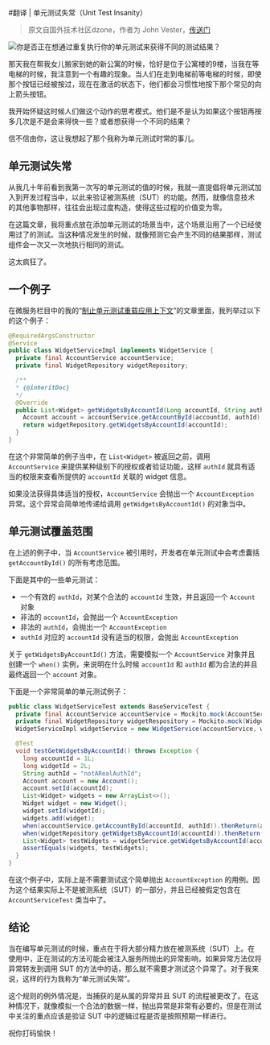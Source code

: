#翻译 | 单元测试失常（Unit Test Insanity）

> 原文自国外技术社区dzone，作者为 John Vester，[传送门](https://dzone.com/articles/unit-test-insanity)

![你是否正在想通过重复执行你的单元测试来获得不同的测试结果？](http://pic.mintrumpet.fun/blog/20191222213332.png)

那天我在帮我女儿搬家到她的新公寓的时候，恰好是位于公寓楼的9楼，当我在等电梯的时候，我注意到一个有趣的现象。当人们在走到电梯前等电梯的时候，即使那个按钮已经被按过，现在在激活的状态下，他们都会习惯性地按下那个常见的向上箭头按钮。

我开始怀疑这时候人们做这个动作的思考模式。他们是不是认为如果这个按钮再按多几次是不是会来得快一些？或者想获得一个不同的结果？

信不信由你，这让我想起了那个我称为单元测试时常的事儿。

## 单元测试失常

从我几十年前看到我第一次写的单元测试的值的时候，我就一直提倡将单元测试加入到开发过程当中，以此来验证被测系统（SUT）的功能。然而，就像信息技术的其他事物那样，往往会出现过度构造，使得这些过程的价值变为零。

在这篇文章，我将重点放在添加单元测试的场景当中，这个场景沿用了一个已经使用过了的测试。当这种情况发生的时候，就像预测它会产生不同的结果那样，测试组件会一次又一次地执行相同的测试。

这太疯狂了。

## 一个例子

在微服务栏目中的我的“[制止单元测试重载应用上下文](https://dzone.com/articles/avoid-reloading-application-context-on-unit-tests)”的文章里面，我列举过以下的这个例子：

``` java
@RequiredArgsConstructor
@Service
public class WidgetServiceImpl implements WidgetService {
  private final AccountService accountService;
  private final WidgetRepository widgetRepository;

  /**
  * {@inheritDoc}
  */
  @Override
  public List<Widget> getWidgetsByAccountId(Long accountId, String authId) throws AccountException {
    Account account = accountService.getAccountById(accountId, authId);
    return widgetRepository.getWidgetsByAccountId(accountId);
  }
}
```

在这个非常简单的例子当中，在 `List<Widget>` 被返回之前，调用 `AccountService` 来提供某种级别下的授权或者验证功能，这样 `authId` 就具有适当的权限来查看所提供的 `accountId` 关联的 widget 信息。

如果没法获得具体适当的授权，`AccountService`  会抛出一个  `AccountException` 异常。这个异常会简单地传递给调用 `getWidgetsByAccountId()` 的对象当中。

## 单元测试覆盖范围

在上述的例子中，当 `AccountService` 被引用时，开发者在单元测试中会考虑囊括 `getAccountById()` 的所有考虑范围。

下面是其中的一些单元测试：

- 一个有效的 `authId`，对某个合法的 `accountId` 生效，并且返回一个 `Account` 对象
- 非法的 `accountId`，会抛出一个 `AccountException`
- 非法的 `authId`，会抛出一个 `AccountException`
- `authId` 对应的 `accountId` 没有适当的权限，会抛出  `AccountException`

关于 `getWidgetsByAccountId()` 方法，需要模拟一个 `AccountService` 对象并且创建一个 `when()` 实例，来说明在什么时候 `accountId` 和 `authId` 都为合法的并且最终返回一个 `account`  对象。

下面是一个非常简单的单元测试例子：

``` java
public class WidgetServiceTest extends BaseServiceTest {
  private final AccountService accountService = Mockito.mock(AccountService.class);
  private final WidgetRepository widgetRespository = Mockito.mock(WidgetRepository.class);
  WidgetServiceImpl widgetService = new WidgetService(accountService, widgetRepository);

  @Test
  void testGetWidgetsByAccountId() throws Exception {
    long accountId = 1L;
    long widgetId = 2L;
    String authId = "notARealAuthId";
    Account account = new Account();
    account.setId(accountId);
    List<Widget> widgets = new ArrayList<>();
    Widget widget = new Widget();
    widget.setId(widgetId);
    widgets.add(widget);
    when(accountService.getAccountById(accountId, authId)).thenReturn(account);
    when(widgetRepository.getWidgetsByAccountId(accountId)).thenReturn(widgets);
    List<Widget> testWidgets = widgetService.getWidgetsByAccountId(accountId, authId);
    assertEquals(widgets, testWidgets);
  }
}
```

在这个例子中，实际上是不需要测试这个简单抛出 `AccountException` 的用例。因为这个结果实际上不是被测系统（SUT）的一部分，并且已经被假定包含在 `AccountServiceTest` 类当中了。

## 结论

当在编写单元测试的时候，重点在于将大部分精力放在被测系统（SUT）上。在使用中，正在测试的方法可能会被注入服务所抛出的异常影响，如果异常方法仅将异常转发到调用 SUT 的方法中的话，那么就不需要才测试这个异常了。对于我来说，这样的行为我称为“单元测试失常”。

这个规则的例外情况是，当捕获的是从属的异常并且 SUT 的流程被更改了。在这种情况下，就像模拟一个合法的数据一样，抛出异常是非常有必要的，但是在测试中关注的重点应该是验证 SUT 中的逻辑过程是否是按照预期一样进行。

祝你打码愉快！